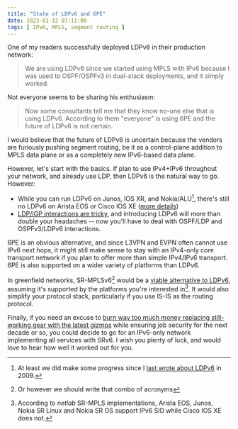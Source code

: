 ```yaml
---
title: "State of LDPv6 and 6PE"
date: 2023-01-12 07:11:00
tags: [ IPv6, MPLS, segment routing ]
---
```

One of my readers successfully deployed LDPv6 in their production network:

> We are using LDPv6 since we started using MPLS with IPv6 because I was used to OSPF/OSPFv3 in dual-stack deployments, and it simply worked.

Not everyone seems to be sharing his enthusiasm:

> Now some consultants tell me that they know no-one else that is using LDPv6. According to them "everyone" is using 6PE and the future of LDPv6 is not certain.
<!--more-->
I would believe that the future of LDPv6 is uncertain because the vendors are furiously pushing segment routing, be it as a control-plane addition to MPLS data plane or as a completely new IPv6-based data plane.

However, let's start with the basics. If plan to use IPv4+IPv6 throughout your network, and already use LDP, then LDPv6 is the natural way to go. However:

* While you can run LDPv6 on Junos, IOS XR, and Nokia/ALU[^MP], there's still no LDPv6 on Arista EOS or Cisco IOS XE ([more details](https://2021.internetsummit.africa/images/ais20-slides/14-sept/9-ais20-ldpv6-realworld.pdf))
* [LDP/IGP interactions are tricky](https://blog.ipspace.net/2011/11/ldp-igp-synchronization-in-mpls.html), and introducing LDPv6 will more than double your headaches -- now you'll have to deal with OSPF/LDP and OSPFv3/LDPv6 interactions.

6PE is an obvious alternative, and since L3VPN and EVPN often cannot use IPv6 next hops, it might still make sense to stay with an IPv4-only core transport network if you plan to offer more than simple IPv4/IPv6 transport. 6PE is also supported on a wider variety of platforms than LDPv6.

In greenfield networks, SR-MPLSv6[^SRA] would be a [viable alternative to LDPv6](https://blog.ipspace.net/2021/05/segment-routing-mpls-bgp-free-core.html), assuming it's supported by the platforms you're interested in[^SRS]. It would also simplify your protocol stack, particularly if you use IS-IS as the routing protocol.

Finally, if you need an excuse to [burn way too much money replacing still-working gear with the latest gizmos](https://blog.ipspace.net/2022/09/greenfield-sr-mpls-srv6.html) while ensuring job security for the next decade or so, you could decide to go for an IPv6-only network implementing all services with SRv6. I wish you plenty of luck, and would love to hear how well it worked out for you. 

[^MP]: At least we did make some progress since I [last wrote about LDPv6](https://blog.ipspace.net/2009/11/who-needs-ipv6.html) in 2009.

[^SRA]: Or however we should write that combo of acronyms

[^SRS]: According to _netlab_ SR-MPLS implementations, Arista EOS, Junos, Nokia SR Linux and Nokia SR OS support IPv6 SID while Cisco IOS XE does not.
